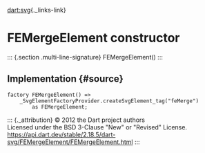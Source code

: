 [dart:svg](../../dart-svg/dart-svg-library){._links-link}

FEMergeElement constructor
==========================

::: {.section .multi-line-signature}
FEMergeElement()
:::

Implementation {#source}
--------------

``` {.language-dart data-language="dart"}
factory FEMergeElement() =>
    _SvgElementFactoryProvider.createSvgElement_tag("feMerge")
        as FEMergeElement;
```

::: {._attribution}
© 2012 the Dart project authors\
Licensed under the BSD 3-Clause \"New\" or \"Revised\" License.\
<https://api.dart.dev/stable/2.18.5/dart-svg/FEMergeElement/FEMergeElement.html>
:::
